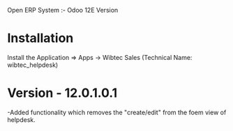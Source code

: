 Open ERP System :- Odoo 12E Version 

Installation 
============
Install the Application => Apps -> Wibtec Sales (Technical Name: wibtec_helpdesk)

Version - 12.0.1.0.1
=======================
-Added functionality which removes the "create/edit" from the foem view of helpdesk.